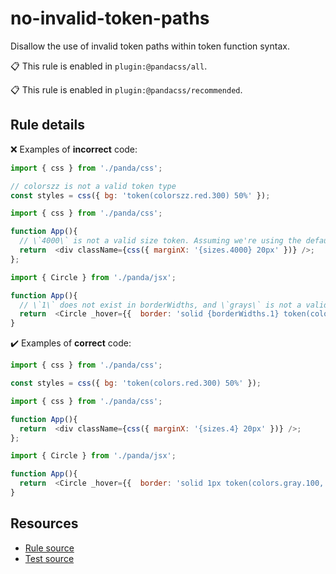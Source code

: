 [//]: # (This file is generated by eslint-docgen. Do not edit it directly.)

# no-invalid-token-paths

Disallow the use of invalid token paths within token function syntax.

📋 This rule is enabled in `plugin:@pandacss/all`.

📋 This rule is enabled in `plugin:@pandacss/recommended`.

## Rule details

❌ Examples of **incorrect** code:
```js
import { css } from './panda/css';

// colorszz is not a valid token type
const styles = css({ bg: 'token(colorszz.red.300) 50%' });

import { css } from './panda/css';

function App(){
  // \`4000\` is not a valid size token. Assuming we're using the default panda presets
  return  <div className={css({ marginX: '{sizes.4000} 20px' })} />;
};

import { Circle } from './panda/jsx';

function App(){
  // \`1\` does not exist in borderWidths, and \`grays\` is not a valid color token. Assuming we're using the default panda presets
  return  <Circle _hover={{  border: 'solid {borderWidths.1} token(colors.grays.100, #F3F4F6)' }} />;
}
```

✔️ Examples of **correct** code:
```js
import { css } from './panda/css';

const styles = css({ bg: 'token(colors.red.300) 50%' });

import { css } from './panda/css';

function App(){
  return  <div className={css({ marginX: '{sizes.4} 20px' })} />;
};

import { Circle } from './panda/jsx';

function App(){
  return  <Circle _hover={{  border: 'solid 1px token(colors.gray.100, #F3F4F6)' }} />;
}
```

## Resources

* [Rule source](/plugin/src/rules/no-invalid-token-paths.ts)
* [Test source](/tests/no-invalid-token-paths.test.ts)
